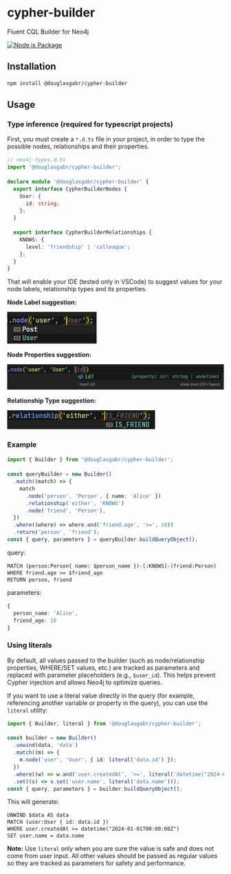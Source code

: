 # cypher-builder

Fluent CQL Builder for Neo4j

[![Node.js Package](https://github.com/DouglasGabr/cypher-builder/actions/workflows/npmpublish.yml/badge.svg)](https://github.com/DouglasGabr/cypher-builder/actions/workflows/npmpublish.yml)

## Installation

```bash
npm install @douglasgabr/cypher-builder
```

## Usage

### Type inference (required for typescript projects)

First, you must create a `*.d.ts` file in your project, in order to type the possible nodes, relationships and their properties.

```typescript
// neo4j-types.d.ts
import '@douglasgabr/cypher-builder';

declare module '@douglasgabr/cypher-builder' {
  export interface CypherBuilderNodes {
    User: {
      id: string;
    };
  }

  export interface CypherBuilderRelationships {
    KNOWS: {
      level: 'friendship' | 'colleague';
    };
  }
}
```

That will enable your IDE (tested only in VSCode) to suggest values for your node labels, relationship types and its properties.

**Node Label suggestion:**

![node label suggestion](./images/node-label.png)

**Node Properties suggestion:**

![node properties suggestion](./images/node-properties.png)

**Relationship Type suggestion:**

![relationship type suggestion](./images/relationship-type.png)

### Example

```typescript
import { Builder } from '@douglasgabr/cypher-builder';

const queryBuilder = new Builder()
  .match((match) => {
    match
      .node('person', 'Person', { name: 'Alice' })
      .relationship('either', 'KNOWS')
      .node('friend', 'Person'),
  })
  .where((where) => where.and('friend.age', '>=', 18))
  .return('person', 'friend');
const { query, parameters } = queryBuilder.buildQueryObject();
```

query:

```
MATCH (person:Person{ name: $person_name })-[:KNOWS]-(friend:Person)
WHERE friend.age >= $friend_age
RETURN person, friend
```

parameters:

```typescript
{
  person_name: 'Alice',
  friend_age: 18
}
```

### Using literals

By default, all values passed to the builder (such as node/relationship properties, WHERE/SET values, etc.) are tracked as parameters and replaced with parameter placeholders (e.g., `$user_id`). This helps prevent Cypher injection and allows Neo4j to optimize queries.

If you want to use a literal value directly in the query (for example, referencing another variable or property in the query), you can use the `literal` utility:

```typescript
import { Builder, literal } from '@douglasgabr/cypher-builder';

const builder = new Builder()
  .unwind(data, 'data')
  .match((m) => {
    m.node('user', 'User', { id: literal('data.id') });
  })
  .where((w) => w.and('user.createdAt', '>=', literal('datetime("2024-01-01T00:00:00Z")')));
  .set((s) => s.set('user.name', literal('data.name')));
const { query, parameters } = builder.buildQueryObject();
```

This will generate:

```
UNWIND $data AS data
MATCH (user:User { id: data.id })
WHERE user.createdAt >= datetime("2024-01-01T00:00:00Z")
SET user.name = data.name
```

**Note:** Use `literal` only when you are sure the value is safe and does not come from user input. All other values should be passed as regular values so they are tracked as parameters for safety and performance.
